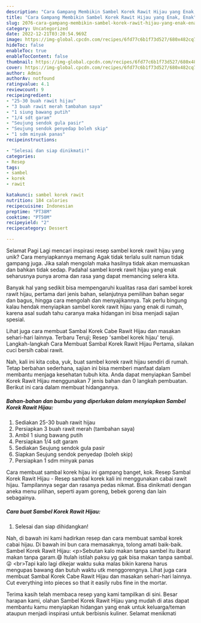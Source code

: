 ```yaml
---
description: "Cara Gampang Membikin Sambel Korek Rawit Hijau yang Enak, Enak"
title: "Cara Gampang Membikin Sambel Korek Rawit Hijau yang Enak, Enak"
slug: 2076-cara-gampang-membikin-sambel-korek-rawit-hijau-yang-enak-enak
category: Uncategorized
date: 2022-12-21T03:20:54.969Z
image: https://img-global.cpcdn.com/recipes/6fd77c6b1f73d527/680x482cq70/sambel-korek-rawit-hijau-foto-resep-utama.jpg
hideToc: false
enableToc: true
enableTocContent: false
thumbnail: https://img-global.cpcdn.com/recipes/6fd77c6b1f73d527/680x482cq70/sambel-korek-rawit-hijau-foto-resep-utama.jpg
cover: https://img-global.cpcdn.com/recipes/6fd77c6b1f73d527/680x482cq70/sambel-korek-rawit-hijau-foto-resep-utama.jpg
author: Admin
authorAv: notfound
ratingvalue: 4.1
reviewcount: 9
recipeingredient:
- "25-30 buah rawit hijau"
- "3 buah rawit merah tambahan saya"
- "1 siung bawang putih"
- "1/4 sdt garam"
- "Seujung sendok gula pasir"
- "Seujung sendok penyedap boleh skip"
- "1 sdm minyak panas"
recipeinstructions:

- "Selesai dan siap dinikmati!"
categories:
- Resep
tags:
- sambel
- korek
- rawit

katakunci: sambel korek rawit 
nutrition: 184 calories
recipecuisine: Indonesian
preptime: "PT38M"
cooktime: "PT50M"
recipeyield: "2"
recipecategory: Dessert

---
```



Selamat Pagi Lagi mencari inspirasi resep sambel korek rawit hijau yang unik? Cara menyiapkannya memang Agak tidak terlalu sulit namun tidak gampang juga. Jika salah mengolah maka hasilnya tidak akan memuaskan dan bahkan tidak sedap. Padahal sambel korek rawit hijau yang enak seharusnya punya aroma dan rasa yang dapat memancing selera kita.


Banyak hal yang sedikit bisa mempengaruhi kualitas rasa dari sambel korek rawit hijau, pertama dari jenis bahan, selanjutnya pemilihan bahan segar dan bagus, hingga cara mengolah dan menyajikannya. Tak perlu bingung kalau hendak menyiapkan sambel korek rawit hijau yang enak di rumah, karena asal sudah tahu caranya maka hidangan ini bisa menjadi sajian spesial.

Lihat juga cara membuat Sambal Korek Cabe Rawit Hijau dan masakan sehari-hari lainnya. Terbaru Teruji; Resep &#39;sambel korek hijau&#39; teruji. Langkah-langkah Cara Membuat Sambal Korek Rawit Hijau Pertama, silakan cuci bersih cabai rawit.


Nah, kali ini kita coba, yuk, buat sambel korek rawit hijau sendiri di rumah. Tetap berbahan sederhana, sajian ini bisa memberi manfaat dalam membantu menjaga kesehatan tubuh kita. Anda dapat menyiapkan Sambel Korek Rawit Hijau menggunakan 7 jenis bahan dan 0 langkah pembuatan. Berikut ini cara dalam membuat hidangannya.

<!--inarticleads1-->

##### Bahan-bahan dan bumbu yang diperlukan dalam menyiapkan Sambel Korek Rawit Hijau:

1. Sediakan 25-30 buah rawit hijau
1. Persiapkan 3 buah rawit merah (tambahan saya)
1. Ambil 1 siung bawang putih
1. Persiapkan 1/4 sdt garam
1. Sediakan Seujung sendok gula pasir
1. Siapkan Seujung sendok penyedap (boleh skip)
1. Persiapkan 1 sdm minyak panas


Cara membuat sambal korek hijau ini gampang banget, kok. Resep Sambal Korek Rawit Hijau - Resep sambal korek kali ini menggunakan cabai rawit hijau. Tampilannya segar dan rasanya pedas nikmat. Bisa dinikmati dengan aneka menu pilihan, seperti ayam goreng, bebek goreng dan lain sebagainya. 

<!--inarticleads2-->

##### Cara buat Sambel Korek Rawit Hijau:


1. Selesai dan siap dihidangkan!

Nah, di bawah ini kami hadirkan resep dan cara membuat sambal korek cabai hijau. Di bawah ini bun cara memasaknya, tolong amati baik-baik. Sambel Korek Rawit Hijau: &lt;p&gt;Sebutan kalo makan tanpa sambel itu ibarat makan tanpa garam.😄 Itulah istilah paksu yg gak bisa makan tanpa sambal.😜 &lt;br&gt;Tapi kalo lagi dikejar waktu suka malas bikin karena harus mengupas bawang dan butuh waktu utk menggorengnya. Lihat juga cara membuat Sambal Korek Cabe Rawit Hijau dan masakan sehari-hari lainnya. Cut everything into pieces so that it easily rubs fine in the mortar. 

Terima kasih telah membaca resep yang kami tampilkan di sini. Besar harapan kami, olahan Sambel Korek Rawit Hijau yang mudah di atas dapat membantu kamu menyiapkan hidangan yang enak untuk keluarga/teman ataupun menjadi inspirasi untuk berbisnis kuliner. Selamat menikmati
